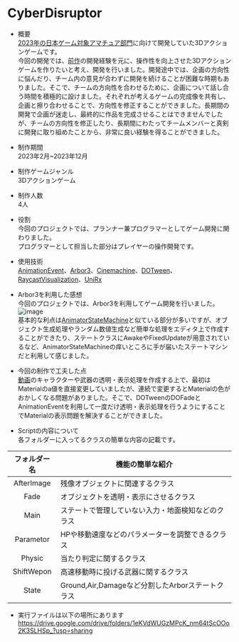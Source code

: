 # CyberDisruptor
- 概要  
[2023年の日本ゲーム対象アマチュア部門](https://awards.cesa.or.jp/2023/amateur/)に向けて開発していた3Dアクションゲームです。  
今回の開発では、[前作](https://github.com/hamster3156/CyberBlade)の開発経験を元に、操作性を向上させた3Dアクションゲームを作りたいと考え、開発を行いました。開発途中では、企画の方向性に悩んだり、チーム内の意見が合わずに開発を続けることが困難な時期もありました。そこで、チームの方向性を合わせるために、企画について話し合う時間を積極的に設けました。それぞれが考えるゲームの完成像を共有し、企画と擦り合わせることで、方向性を修正することができました。長期間の開発で企画が迷走し、最終的に作品を完成させることはできませんでしたが、チームの方向性を修正したり、長期間にわたってチームメンバーと真剣に開発に取り組めたことから、非常に良い経験を得ることができました。

- 制作期間  
2023年2月~2023年12月

- 制作ゲームジャンル  
3Dアクションゲーム  

- 制作人数  
4人  

- 役割  
今回のプロジェクトでは、プランナー兼プログラマーとしてゲーム開発に関わりました。  
プログラマーとして担当した部分はプレイヤーの操作開発です。

- 使用技術  
[AnimationEvent](https://qiita.com/aimy-07/items/58e77d3396ded286affc)、[Arbor3](https://arbor.caitsithware.com/)、[Cinemachine](https://unity.com/ja/unity/features/editor/art-and-design/cinemachine)、[DOTween](https://assetstore.unity.com/packages/tools/animation/dotween-hotween-v2-27676?locale=ja-JP)、[RaycastVisualization](https://baba-s.hatenablog.com/entry/2022/06/22/090000)、[UniRx](https://github.com/neuecc/UniRx)  

- Arbor3を利用した感想   
今回のプロジェクトでは、Arbor3を利用してゲーム開発を行いました。  
![image](https://github.com/user-attachments/assets/d5fa1398-bd63-4449-9752-059aec72fa45)  
基本的な利点は[AnimatorStateMachine](https://github.com/hamster3156/CyberBlade)と似ている部分が多いですが、オブジェクト生成処理やランダム数値生成など簡単な処理をエディタ上で作成することができたり、ステートクラスにAwakeやFixedUpdateが用意されているなど、AnimatorStateMachineの痒いところに手が届いたステートマシンだと利用して感じました。 

- 今回の制作で工夫した点  
[動画](https://github.com/user-attachments/assets/2ee700ee-54b7-41e2-b3c8-da5d5a827438)のキャラクターや武器の透明・表示処理を作成する上で、最初はMaterialのa値を直接変更していましたが、連続で変更するとMaterialの色がおかしくなる問題がありました。そこで、DOTweenのDOFadeとAnimationEventを利用して一度だけ透明・表示処理を行うようにすることでMaterialの表示問題を解決することができました。

- Scriptの内容について  
各フォルダーに入ってるクラスの簡単な内容の記載です。

| フォルダー名 | 機能の簡単な紹介 |
|:------------:|--------------------------| 
| AfterImage   | 残像オブジェクトに関連するクラス |             
| Fade         | オブジェクトを透明・表示にさせるクラス |
| Main         | ステートで管理していない入力・地面検知などのクラス |
| Parametor    | HPや移動速度などのパラメーターを調整できるクラス |
| Physic       | 当たり判定に関するクラス |
| ShiftWepon   | 高速移動時に投げる武器に関するクラス |
| State        | Ground,Air,Damageなど分割したArborステートクラス |

- 実行ファイルは以下の場所にあります  
https://drive.google.com/drive/folders/1eKVdWUGzMPcK_nm64tScOOo2K3SLHSp_?usp=sharing
